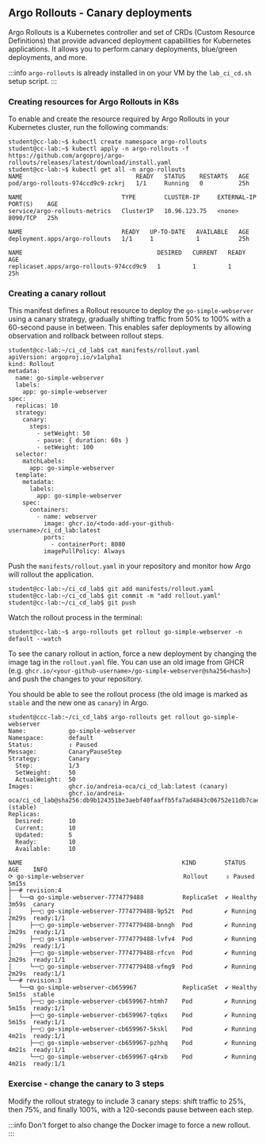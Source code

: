 ## Argo Rollouts - Canary deployments

Argo Rollouts is a Kubernetes controller and set of CRDs (Custom Resource Definitions) that provide advanced deployment capabilities for Kubernetes applications. It allows you to perform canary deployments, blue/green deployments, and more.

:::info
`argo-rollouts` is already installed in on your VM by the `lab_ci_cd.sh` setup script.
:::

### Creating resources for Argo Rollouts in K8s

To enable and create the resource required by Argo Rollouts in your Kubernetes cluster, run the following commands:

```shell-session
student@cc-lab:~$ kubectl create namespace argo-rollouts
student@cc-lab:~$ kubectl apply -n argo-rollouts -f https://github.com/argoproj/argo-rollouts/releases/latest/download/install.yaml
student@cc-lab:~$ kubectl get all -n argo-rollouts
NAME                                READY   STATUS    RESTARTS   AGE
pod/argo-rollouts-974ccd9c9-zckrj   1/1     Running   0          25h

NAME                            TYPE        CLUSTER-IP     EXTERNAL-IP   PORT(S)    AGE
service/argo-rollouts-metrics   ClusterIP   10.96.123.75   <none>        8090/TCP   25h

NAME                            READY   UP-TO-DATE   AVAILABLE   AGE
deployment.apps/argo-rollouts   1/1     1            1           25h

NAME                                      DESIRED   CURRENT   READY   AGE
replicaset.apps/argo-rollouts-974ccd9c9   1         1         1       25h
```

### Creating a canary rollout

This manifest defines a Rollout resource to deploy the `go-simple-webserver` using a canary strategy, gradually shifting traffic from 50% to 100% with a 60-second pause in between. This enables safer deployments by allowing observation and rollback between rollout steps.

```shell-session
student@cc-lab:~/ci_cd_lab$ cat manifests/rollout.yaml
apiVersion: argoproj.io/v1alpha1
kind: Rollout
metadata:
  name: go-simple-webserver
  labels:
    app: go-simple-webserver
spec:
  replicas: 10
  strategy:
    canary:
      steps:
        - setWeight: 50
        - pause: { duration: 60s }
        - setWeight: 100
  selector:
    matchLabels:
      app: go-simple-webserver
  template:
    metadata:
      labels:
        app: go-simple-webserver
    spec:
      containers:
        - name: webserver
          image: ghcr.io/<todo-add-your-github-username>/ci_cd_lab:latest
          ports:
            - containerPort: 8080
          imagePullPolicy: Always
```

Push the `manifests/rollout.yaml` in your repository and monitor how Argo will rollout the application.

```shell-session
student@cc-lab:~/ci_cd_lab$ git add manifests/rollout.yaml
student@cc-lab:~/ci_cd_lab$ git commit -m "add rollout.yaml"
student@cc-lab:~/ci_cd_lab$ git push
```

Watch the rollout process in the terminal:
```shell-session
student@cc-lab:~$ argo-rollouts get rollout go-simple-webserver -n default --watch
```

To see the canary rollout in action, force a new deployment by changing the image tag in the `rollout.yaml` file. You can use an old image from GHCR (e.g. `ghcr.io/<your-github-username>/go-simple-webserver@sha256<hash>`) and push the changes to your repository.

You should be able to see the rollout process (the old image is marked as `stable` and the new one as `canary`) in Argo.

```shell-session
student@ccc-lab:~/ci_cd_lab$ argo-rollouts get rollout go-simple-webserver
Name:            go-simple-webserver
Namespace:       default
Status:          ॥ Paused
Message:         CanaryPauseStep
Strategy:        Canary
  Step:          1/3
  SetWeight:     50
  ActualWeight:  50
Images:          ghcr.io/andreia-oca/ci_cd_lab:latest (canary)
                 ghcr.io/andreia-oca/ci_cd_lab@sha256:db9b124351be3aebf40faaffb5fa7ad4843c06752e11db7cae07447bb708b976 (stable)
Replicas:
  Desired:       10
  Current:       10
  Updated:       5
  Ready:         10
  Available:     10

NAME                                             KIND        STATUS     AGE    INFO
⟳ go-simple-webserver                            Rollout     ॥ Paused   5m15s
├──# revision:4
│  └──⧉ go-simple-webserver-7774779488           ReplicaSet  ✔ Healthy  3m59s  canary
│     ├──□ go-simple-webserver-7774779488-9p52t  Pod         ✔ Running  2m29s  ready:1/1
│     ├──□ go-simple-webserver-7774779488-bnngh  Pod         ✔ Running  2m29s  ready:1/1
│     ├──□ go-simple-webserver-7774779488-lvfv4  Pod         ✔ Running  2m29s  ready:1/1
│     ├──□ go-simple-webserver-7774779488-rfcvn  Pod         ✔ Running  2m29s  ready:1/1
│     └──□ go-simple-webserver-7774779488-vfmg9  Pod         ✔ Running  2m29s  ready:1/1
└──# revision:3
   └──⧉ go-simple-webserver-cb659967             ReplicaSet  ✔ Healthy  5m15s  stable
      ├──□ go-simple-webserver-cb659967-htmh7    Pod         ✔ Running  5m15s  ready:1/1
      ├──□ go-simple-webserver-cb659967-tq6xs    Pod         ✔ Running  5m15s  ready:1/1
      ├──□ go-simple-webserver-cb659967-5kskl    Pod         ✔ Running  4m21s  ready:1/1
      ├──□ go-simple-webserver-cb659967-pzhhq    Pod         ✔ Running  4m21s  ready:1/1
      └──□ go-simple-webserver-cb659967-q4rxb    Pod         ✔ Running  4m21s  ready:1/1
```

### Exercise - change the canary to 3 steps

Modify the rollout strategy to include 3 canary steps: shift traffic to 25%, then 75%, and finally 100%, with a 120-seconds pause between each step.

:::info
Don't forget to also change the Docker image to force a new rollout.
:::
